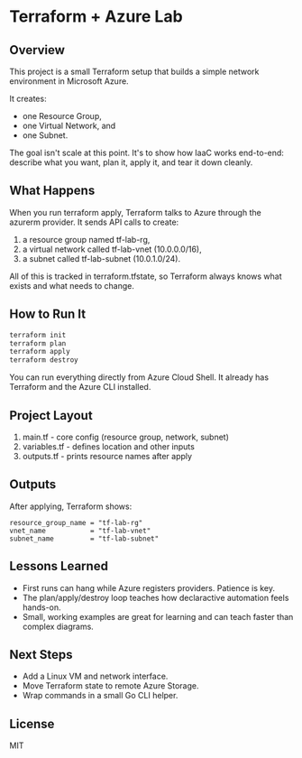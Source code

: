 # Terraform + Azure Lab

## Overview

This project is a small Terraform setup that builds a simple network environment in Microsoft Azure. 

It creates:
- one Resource Group,
- one Virtual Network, and
- one Subnet.

The goal isn't scale at this point. It's to show how IaaC works end-to-end: describe what you want, plan it, apply it, and tear it down cleanly. 

## What Happens

When you run terraform apply, Terraform talks to Azure through the azurerm provider.
It sends API calls to create:

1. a resource group named tf-lab-rg,
2. a virtual network called tf-lab-vnet (10.0.0.0/16),
3. a subnet called tf-lab-subnet (10.0.1.0/24).

All of this is tracked in terraform.tfstate, so Terraform always knows what exists and what needs to change. 

## How to Run It

```bash
terraform init
terraform plan
terraform apply
terraform destroy
```

You can run everything directly from Azure Cloud Shell. It already has Terraform and the Azure CLI installed.

## Project Layout

1. main.tf - core config (resource group, network, subnet)
2. variables.tf - defines location and other inputs
3. outputs.tf - prints resource names after apply

## Outputs

After applying, Terraform shows:
```
resource_group_name = "tf-lab-rg"
vnet_name           = "tf-lab-vnet"
subnet_name         = "tf-lab-subnet"
```

## Lessons Learned
- First runs can hang while Azure registers providers. Patience is key.
- The plan/apply/destroy loop teaches how declaractive automation feels hands-on. 
- Small, working examples are great for learning and can teach faster than complex diagrams.

## Next Steps
- Add a Linux VM and network interface.
- Move Terraform state to remote Azure Storage. 
- Wrap commands in a small Go CLI helper. 

## License
MIT
